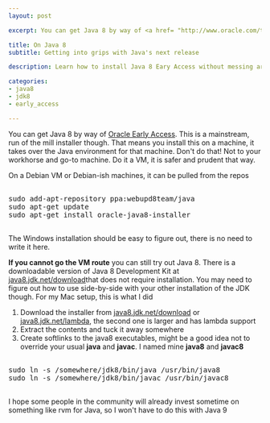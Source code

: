 ```yaml
---
layout: post

excerpt: You can get Java 8 by way of <a href= "http://www.oracle.com/technetwork/java/javase/downloads/ea-jsp-142245.html">Oracle Early Access</a>. This is a mainstream, run of the mill installer though. That means you install this on a machine, it takes over the Java environment for that machine. Don't do that! Not to your workhorse and go-to machine. Do it a VM, it is safer and prudent that way.

title: On Java 8
subtitle: Getting into grips with Java's next release

description: Learn how to install Java 8 Eary Access without messing around your stable dev environment

categories:
- java8
- jdk8
- early_access

---
```



You can get Java 8 by way of [Oracle Early Access](http://www.oracle.com/technetwork/java/javase/downloads/ea-jsp-142245.html). This is a mainstream, run of the mill installer though. That means you install this on a machine, it takes over the Java environment for that machine. Don't do that! Not to your workhorse and go-to machine. Do it a VM, it is safer and prudent that way.

On a Debian VM or Debian-ish machines, it can be pulled from the repos

<pre>

sudo add-apt-repository ppa:webupd8team/java
sudo apt-get update
sudo apt-get install oracle-java8-installer

</pre>

The Windows installation should be easy to figure out, there is no need to write it here.  

**If you cannot go the VM route** you can still try out Java 8. There is a downloadable version of Java 8 Development Kit at [java8.jdk.net/download](http://java8.jdk.net/download.html)that does not require installation. You may need to figure out how to use side-by-side with your other installation of the JDK though. For my Mac setup, this is what I did

1. Download the installer from [java8.jdk.net/download](http://java8.jdk.net/download.html) or [java8.jdk.net/lambda](http://java8.jdk.net/download.html), the second one is larger and has lambda support
2. Extract the contents and tuck it away somewhere
3. Create softlinks to the java8 executables, might be a good idea not to override your usual **java** and **javac**. I named mine **java8** and **javac8**

<pre>

sudo ln -s /somewhere/jdk8/bin/java /usr/bin/java8
sudo ln -s /somewhere/jdk8/bin/javac /usr/bin/javac8

</pre>

I hope some people in the community will already invest sometime on something like rvm for Java, so I won't have to do this with Java 9 


